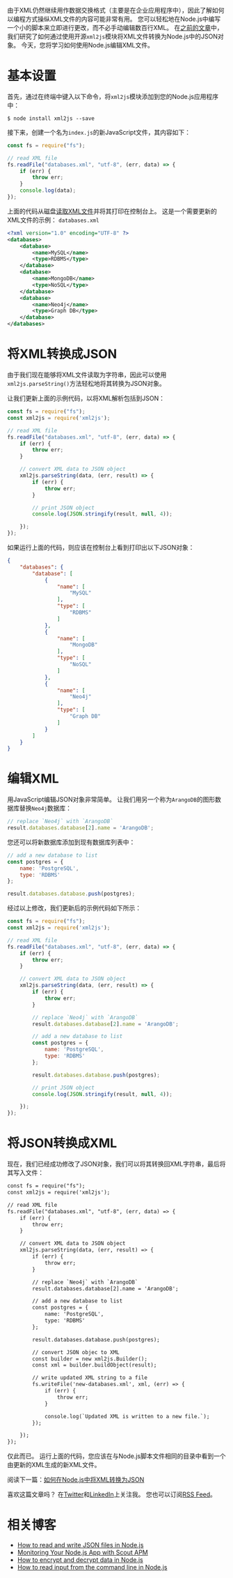 由于XML仍然继续用作数据交换格式（主要是在企业应用程序中），因此了解如何以编程方式操纵XML文件的内容可能非常有用。 您可以轻松地在Node.js中编写一个小的脚本来立即进行更改，而不必手动编辑数百行XML。
在[之前的文章](https://attacomsian.com/blog/nodejs-convert-xml-to-json)中，我们研究了如何通过使用开源`xml2js`模块将XML文件转换为Node.js中的JSON对象。 今天，您将学习如何使用Node.js编辑XML文件。

# 基本设置
首先，通过在终端中键入以下命令，将`xml2js`模块添加到您的Node.js应用程序中：
```shell
$ node install xml2js --save
```
接下来，创建一个名为`index.js`的新JavaScript文件，其内容如下：
```index.js
const fs = require("fs");

// read XML file
fs.readFile("databases.xml", "utf-8", (err, data) => {
    if (err) {
        throw err;
    }
    console.log(data);
});
```
上面的代码从磁盘[读取XML文件](https://attacomsian.com/blog/reading-writing-files-nodejs#reading-from-files)并将其打印在控制台上。 这是一个需要更新的XML文件的示例：
`databases.xml`
```xml
<?xml version="1.0" encoding="UTF-8" ?>
<databases>
    <database>
        <name>MySQL</name>
        <type>RDBMS</type>
    </database>
    <database>
        <name>MongoDB</name>
        <type>NoSQL</type>
    </database>
    <database>
        <name>Neo4j</name>
        <type>Graph DB</type>
    </database>
</databases>
```
# 将XML转换成JSON
由于我们现在能够将XML文件读取为字符串，因此可以使用`xml2js.parseString()`方法轻松地将其转换为JSON对象。

让我们更新上面的示例代码，以将XML解析包括到JSON：
```js
const fs = require("fs");
const xml2js = require('xml2js');

// read XML file
fs.readFile("databases.xml", "utf-8", (err, data) => {
    if (err) {
        throw err;
    }

    // convert XML data to JSON object
    xml2js.parseString(data, (err, result) => {
        if (err) {
            throw err;
        }

        // print JSON object
        console.log(JSON.stringify(result, null, 4));

    });
});
```
如果运行上面的代码，则应该在控制台上看到打印出以下JSON对象：
```json
{
    "databases": {
        "database": [
            {
                "name": [
                    "MySQL"
                ],
                "type": [
                    "RDBMS"
                ]
            },
            {
                "name": [
                    "MongoDB"
                ],
                "type": [
                    "NoSQL"
                ]
            },
            {
                "name": [
                    "Neo4j"
                ],
                "type": [
                    "Graph DB"
                ]
            }
        ]
    }
}
```

# 编辑XML
用JavaScript编辑JSON对象非常简单。 让我们用另一个称为`ArangoDB`的图形数据库替换`Neo4j`数据库：
```js
// replace `Neo4j` with `ArangoDB`
result.databases.database[2].name = 'ArangoDB';
```
您还可以将新数据库添加到现有数据库列表中：
```js
// add a new database to list
const postgres = {
    name: 'PostgreSQL',
    type: 'RDBMS'
};

result.databases.database.push(postgres);
```

经过以上修改，我们更新后的示例代码如下所示：
```js
const fs = require("fs");
const xml2js = require('xml2js');

// read XML file
fs.readFile("databases.xml", "utf-8", (err, data) => {
    if (err) {
        throw err;
    }

    // convert XML data to JSON object
    xml2js.parseString(data, (err, result) => {
        if (err) {
            throw err;
        }

        // replace `Neo4j` with `ArangoDB`
        result.databases.database[2].name = 'ArangoDB';

        // add a new database to list
        const postgres = {
            name: 'PostgreSQL',
            type: 'RDBMS'
        };

        result.databases.database.push(postgres);

        // print JSON object
        console.log(JSON.stringify(result, null, 4));

    });
});
```

# 将JSON转换成XML
现在，我们已经成功修改了JSON对象，我们可以将其转换回XML字符串，最后将其写入文件：
```xml
const fs = require("fs");
const xml2js = require('xml2js');

// read XML file
fs.readFile("databases.xml", "utf-8", (err, data) => {
    if (err) {
        throw err;
    }

    // convert XML data to JSON object
    xml2js.parseString(data, (err, result) => {
        if (err) {
            throw err;
        }

        // replace `Neo4j` with `ArangoDB`
        result.databases.database[2].name = 'ArangoDB';

        // add a new database to list
        const postgres = {
            name: 'PostgreSQL',
            type: 'RDBMS'
        };

        result.databases.database.push(postgres);

        // convert JSON objec to XML
        const builder = new xml2js.Builder();
        const xml = builder.buildObject(result);

        // write updated XML string to a file
        fs.writeFile('new-databases.xml', xml, (err) => {
            if (err) {
                throw err;
            }

            console.log(`Updated XML is written to a new file.`);
        });

    });
});
```

仅此而已。 运行上面的代码，您应该在与Node.js脚本文件相同的目录中看到一个由更新的XML生成的新XML文件。

阅读下一篇：[如何在Node.js中将XML转换为JSON](https://attacomsian.com/blog/nodejs-convert-xml-to-json)

喜欢这篇文章吗？ 在[Twitter](https://twitter.com/attacomsian)和[LinkedIn](https://linkedin.com/in/attacomsian)上关注我。 您也可以订阅[RSS Feed](https://feeds.feedburner.com/attacomsian)。

# 相关博客
- [How to read and write JSON files in Node.js](https://attacomsian.com/blog/nodejs-read-write-json-files)
- [Monitoring Your Node.js App with Scout APM](https://attacomsian.com/blog/monitoring-nodejs-app-with-scout-apm)
- [How to encrypt and decrypt data in Node.js](https://attacomsian.com/blog/nodejs-encrypt-decrypt-data)
- [How to read input from the command line in Node.js](https://attacomsian.com/blog/nodejs-read-input-from-cli)
